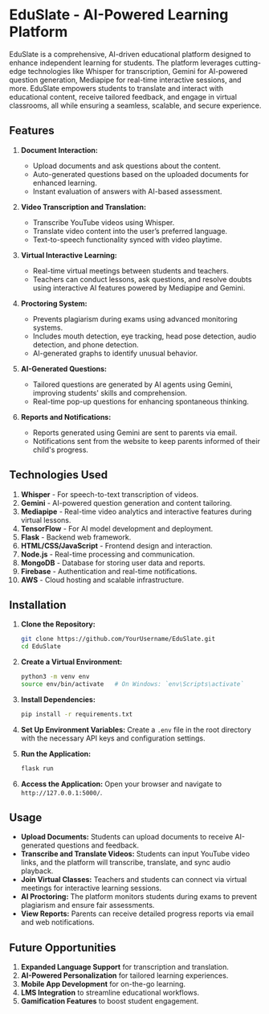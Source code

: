 # EduSlate - AI-Powered Learning Platform

EduSlate is a comprehensive, AI-driven educational platform designed to enhance independent learning for students. The platform leverages cutting-edge technologies like Whisper for transcription, Gemini for AI-powered question generation, Mediapipe for real-time interactive sessions, and more. EduSlate empowers students to translate and interact with educational content, receive tailored feedback, and engage in virtual classrooms, all while ensuring a seamless, scalable, and secure experience.

## Features

1. **Document Interaction:**
   - Upload documents and ask questions about the content.
   - Auto-generated questions based on the uploaded documents for enhanced learning.
   - Instant evaluation of answers with AI-based assessment.

2. **Video Transcription and Translation:**
   - Transcribe YouTube videos using Whisper.
   - Translate video content into the user’s preferred language.
   - Text-to-speech functionality synced with video playtime.

3. **Virtual Interactive Learning:**
   - Real-time virtual meetings between students and teachers.
   - Teachers can conduct lessons, ask questions, and resolve doubts using interactive AI features powered by Mediapipe and Gemini.

4. **Proctoring System:**
   - Prevents plagiarism during exams using advanced monitoring systems.
   - Includes mouth detection, eye tracking, head pose detection, audio detection, and phone detection.
   - AI-generated graphs to identify unusual behavior.

5. **AI-Generated Questions:**
   - Tailored questions are generated by AI agents using Gemini, improving students' skills and comprehension.
   - Real-time pop-up questions for enhancing spontaneous thinking.

6. **Reports and Notifications:**
   - Reports generated using Gemini are sent to parents via email.
   - Notifications sent from the website to keep parents informed of their child's progress.

## Technologies Used

1. **Whisper** - For speech-to-text transcription of videos.
2. **Gemini** - AI-powered question generation and content tailoring.
3. **Mediapipe** - Real-time video analytics and interactive features during virtual lessons.
4. **TensorFlow** - For AI model development and deployment.
5. **Flask** - Backend web framework.
6. **HTML/CSS/JavaScript** - Frontend design and interaction.
7. **Node.js** - Real-time processing and communication.
8. **MongoDB** - Database for storing user data and reports.
9. **Firebase** - Authentication and real-time notifications.
10. **AWS** - Cloud hosting and scalable infrastructure.

## Installation

1. **Clone the Repository:**
   ```bash
   git clone https://github.com/YourUsername/EduSlate.git
   cd EduSlate
   ```

2. **Create a Virtual Environment:**
   ```bash
   python3 -m venv env
   source env/bin/activate   # On Windows: `env\Scripts\activate`
   ```

3. **Install Dependencies:**
   ```bash
   pip install -r requirements.txt
   ```

4. **Set Up Environment Variables:**
   Create a `.env` file in the root directory with the necessary API keys and configuration settings.

5. **Run the Application:**
   ```bash
   flask run
   ```

6. **Access the Application:**
   Open your browser and navigate to `http://127.0.0.1:5000/`.

## Usage

- **Upload Documents:** Students can upload documents to receive AI-generated questions and feedback.
- **Transcribe and Translate Videos:** Students can input YouTube video links, and the platform will transcribe, translate, and sync audio playback.
- **Join Virtual Classes:** Teachers and students can connect via virtual meetings for interactive learning sessions.
- **AI Proctoring:** The platform monitors students during exams to prevent plagiarism and ensure fair assessments.
- **View Reports:** Parents can receive detailed progress reports via email and web notifications.

## Future Opportunities

1. **Expanded Language Support** for transcription and translation.
2. **AI-Powered Personalization** for tailored learning experiences.
3. **Mobile App Development** for on-the-go learning.
4. **LMS Integration** to streamline educational workflows.
5. **Gamification Features** to boost student engagement.
